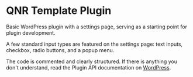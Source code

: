 # QNR Template Plugin

Basic WordPress plugin with a settings page, serving as a starting point for plugin development.

A few standard input types are featured on the settings page: text inputs, checkbox, radio buttons, and a popup menu.

The code is commented and clearly structured. If there is anything you don't understand, read the Plugin API documentation on [WordPress](http://WordPress.org).

